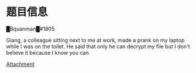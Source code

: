 # 题目信息

█Bquanman█#1805

Giang, a colleague sitting next to me at work, made a prank on my laptop while I was on the toilet. He said that only he can decrypt my file but I don't believe it because I know you can

[Attachment](https://mega.nz/file/Ssd0yLyJ#ChmfKbQJYGutvP39o3fi88Jn-nAzmRZFfgi47e7M_ck)

